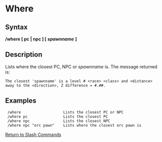 # Where

## Syntax

**/where \[ pc \| npc \] \[** _**spawnname**_ **\]**

## Description

Lists where the closest PC, NPC or _spawnname_ is. The message returned is:

```text
The closest 'spawnname' is a level # <race> <class> and <distance> away to the <direction>, Z difference = #.##.
```

## Examples

```text
 /where                   Lists the closest PC or NPC
 /where pc                Lists the closest PC
 /where npc               Lists the closest NPC
 /where npc "orc pawn"    Lists where the closest orc pawn is
```

[Return to Slash Commands](./)

